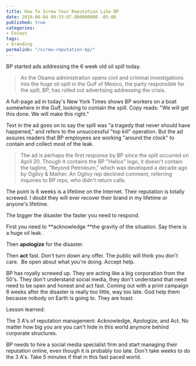 ```yaml
---
title: How To Screw Your Reputation Like BP
date: 2010-06-04 09:53:07.000000000 -05:00
published: true
categories:
- Essays
tags:
- branding
permalink: "/screw-reputation-bp/"
---
```

BP started ads addressing the 6 week old oil spill today.
>As the Obama administration opens civil and criminal investigations into the huge oil spill in the Gulf of Mexico, the party responsible for the spill, BP, has rolled out advertising addressing the crisis.

A full-page ad in today's New York Times shows BP workers on a boat somewhere in the Gulf, looking to contain the spill. Copy reads: "We will get this done. We will make this right."

Text in the ad goes on to say the spill was "a tragedy that never should have happened," and refers to the unsuccessful "top kill" operation. But the ad assures readers that BP employees are working "around the clock" to contain and collect most of the leak.

>The ad is perhaps the first response by BP since the spill occurred on April 20. Though it contains the BP "Helios" logo, it doesn't contain the tagline, "Beyond Petroleum," which was developed a decade ago by Ogilvy & Mather. An Ogilvy rep declined comment, referring inquiries to BP reps, who didn't return calls.

The point is 6 weeks is a lifetime on the Internet. Their reputation is totally screwed. I doubt they will ever recover their brand in my lifetime or anyone's lifetime.

The bigger the disaster the faster you need to respond.

First you need to **acknowledge **the gravity of the situation. Say there is a huge oil leak.

Then **apologize** for the disaster.

Then **act** fast. Don't turn down any offer. The public will think you don't care.  Be open about what you're doing. Accept help.

BP has royally screwed up. They are acting like a big corporation from the 50's. They don't understand social media, they don't understand that need need to be open and honest and act fast. Coming out with a print campaign 6 weeks after the disaster is really too little, way too late. God help them because nobody on Earth is going to. They are toast.

Lesson learned:

The 3 A's of reputation management: Acknowledge, Apologize, and Act. No matter how big you are you can't hide in this world anymore behind corporate structures.

BP needs to hire a social media specialist firm and start managing their reputation online, even though it is probably too late. Don't take weeks to do the 3 A's. Take 5 minutes if that in this fast paced world.
